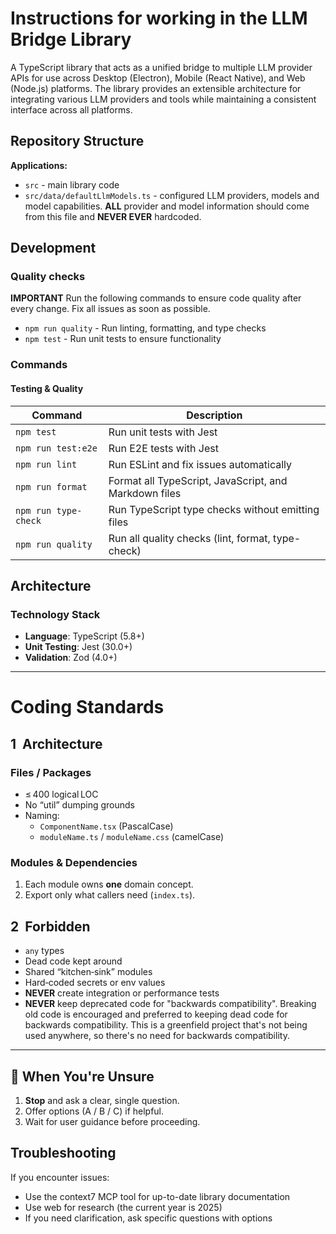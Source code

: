 # Instructions for working in the LLM Bridge Library

A TypeScript library that acts as a unified bridge to multiple LLM provider APIs for use across Desktop (Electron), Mobile (React Native), and Web (Node.js) platforms. The library provides an extensible architecture for integrating various LLM providers and tools while maintaining a consistent interface across all platforms.

## Repository Structure

**Applications:**

- `src` - main library code
- `src/data/defaultLlmModels.ts` - configured LLM providers, models and model capabilities. **ALL** provider and model information should come from this file and **NEVER EVER** hardcoded.

## Development

### Quality checks

**IMPORTANT** Run the following commands to ensure code quality after every change. Fix all issues as soon as possible.

- `npm run quality` - Run linting, formatting, and type checks
- `npm test` - Run unit tests to ensure functionality

### Commands

#### Testing & Quality

| Command              | Description                                           |
| -------------------- | ----------------------------------------------------- |
| `npm test`           | Run unit tests with Jest                              |
| `npm run test:e2e`   | Run E2E tests with Jest                               |
| `npm run lint`       | Run ESLint and fix issues automatically               |
| `npm run format`     | Format all TypeScript, JavaScript, and Markdown files |
| `npm run type-check` | Run TypeScript type checks without emitting files     |
| `npm run quality`    | Run all quality checks (lint, format, type-check)     |

## Architecture

### Technology Stack

- **Language**: TypeScript (5.8+)
- **Unit Testing**: Jest (30.0+)
- **Validation**: Zod (4.0+)

---

# Coding Standards

## 1  Architecture

### Files / Packages

- ≤ 400 logical LOC
- No “util” dumping grounds
- Naming:
  - `ComponentName.tsx` (PascalCase)
  - `moduleName.ts` / `moduleName.css` (camelCase)

### Modules & Dependencies

1. Each module owns **one** domain concept.
2. Export only what callers need (`index.ts`).

## 2  Forbidden

- `any` types
- Dead code kept around
- Shared “kitchen‑sink” modules
- Hard‑coded secrets or env values
- **NEVER** create integration or performance tests
- **NEVER** keep deprecated code for "backwards compatibility". Breaking old code is encouraged and preferred to keeping dead code for backwards compatibility. This is a greenfield project that's not being used anywhere, so there's no need for backwards compatibility.

---

## 🤔 When You're Unsure

1. **Stop** and ask a clear, single question.
2. Offer options (A / B / C) if helpful.
3. Wait for user guidance before proceeding.

## Troubleshooting

If you encounter issues:

- Use the context7 MCP tool for up-to-date library documentation
- Use web for research (the current year is 2025)
- If you need clarification, ask specific questions with options
